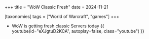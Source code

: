 +++
title = "WoW Classic Fresh"
date = 2024-11-21

[taxonomies]
tags = ["World of Warcraft", "games"]
+++

- WoW is getting fresh classic Servers today
  {{ youtube(id="eXJgtuD2KCA", autoplay=false, class="youtube") }}
